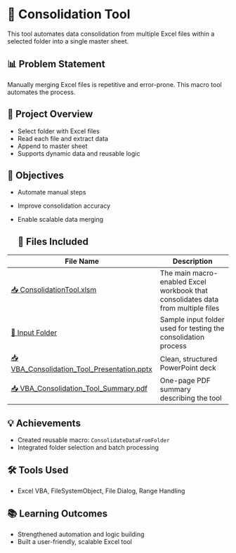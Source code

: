 # 📁 Consolidation Tool

This tool automates data consolidation from multiple Excel files within a selected folder into a single master sheet.

## 📊 Problem Statement
Manually merging Excel files is repetitive and error-prone. This macro tool automates the process.

## 📌 Project Overview
- Select folder with Excel files
- Read each file and extract data
- Append to master sheet
- Supports dynamic data and reusable logic

## 🎯 Objectives
- Automate manual steps
- Improve consolidation accuracy
- Enable scalable data merging

  ## 📂 Files Included

| File Name                                 | Description |
|-------------------------------------------|-------------|
| [📥 ConsolidationTool.xlsm](https://github.com/RamKarthi-Data-Analyst/Consolidation-Tool/blob/main/Consolidation%2BTool.xlsm)| The main macro-enabled Excel workbook that consolidates data from multiple files |
| [📂 Input Folder](https://github.com/RamKarthi-Data-Analyst/Consolidation-Tool/blob/main/Input.zip)| Sample input folder used for testing the consolidation process |
| [📥 VBA_Consolidation_Tool_Presentation.pptx](https://github.com/RamKarthi-Data-Analyst/Consolidation-Tool/blob/main/VBA_Consolidation_Tool_Presentation.pptx)| Clean, structured PowerPoint deck |
| [📥 VBA_Consolidation_Tool_Summary.pdf](https://github.com/RamKarthi-Data-Analyst/Consolidation-Tool/blob/main/VBA_Consolidation_Tool_Summary.pdf)| One-page PDF summary describing the tool |

## 💡 Achievements
- Created reusable macro: `ConsolidateDataFromFolder`
- Integrated folder selection and batch processing

## 🛠 Tools Used
- Excel VBA, FileSystemObject, File Dialog, Range Handling

## 📚 Learning Outcomes
- Strengthened automation and logic building
- Built a user-friendly, scalable Excel tool

